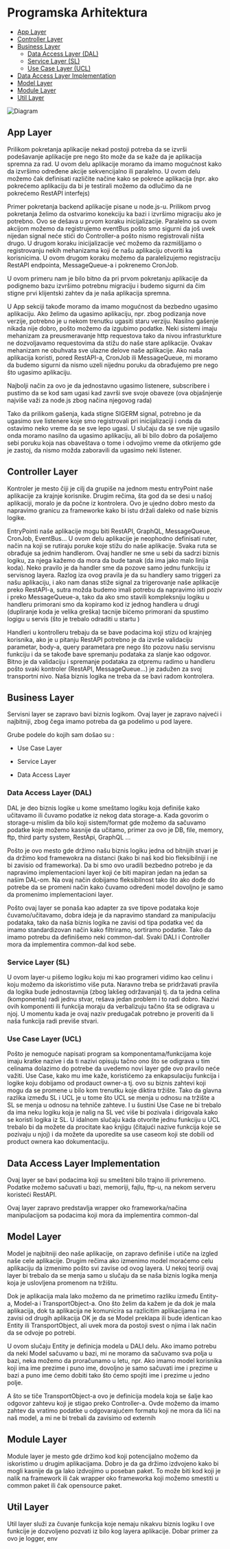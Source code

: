 # Programska Arhitektura

<!-- toc -->

- [App Layer](#app-layer)
- [Controller Layer](#controller-layer)
- [Business Layer](#business-layer)
  * [Data Access Layer (DAL)](#data-access-layer-dal)
  * [Service Layer (SL)](#service-layer-sl)
  * [Use Case Layer (UCL)](#use-case-layer-ucl)
- [Data Access Layer Implementation](#data-access-layer-implementation)
- [Model Layer](#model-layer)
- [Module Layer](#module-layer)
- [Util Layer](#util-layer)

<!-- tocstop -->

![Diagram](architecture-overview-dark.drawio.png)

## App Layer

[//]: # (> Summary : App layer je deo aplikacije koji se prvi izvršava i koristi se za inicijali setup. Može se koristiti za registrovanje rest endpointa i za otvaranje konekcija ka bazi ili drugim servisima kao i orkestraciji init procesa i redosleda izvršavanja. Isto se koristi i za bezbedno gašenje aplikacije.)

Prilikom pokretanja aplikacije nekad postoji potreba da se izvrši podešavanje aplikacije pre nego što može da se kaže da je aplikacija spremna za rad. U ovom delu aplikacije moramo da imamo mogućnost kako da izvršimo određene akcije sekvencijalno ili paralelno. U ovom delu možemo čak definisati različite načine kako se pokreće aplikacija (npr. ako pokrećemo aplikaciju da bi je testirali možemo da odlučimo da ne pokrećemo RestAPI interfejs) 

Primer pokretanja backend aplikacije pisane u node.js-u. Prilikom prvog pokretanja želimo da ostvarimo konekciju ka bazi i izvršimo migraciju ako je potrebno. Ovo se dešava u prvom koraku inicijalizacije. Paralelno sa ovom akcijom možemo da registrujemo eventBus pošto smo sigurni da još uvek nijedan signal neće stići do Controller-a pošto nismo registrovali ništa drugo. U drugom koraku inicijalizacije već možemo da razmišljamo o registrovanju nekih mehanizama koji će našu aplikaciju otvoriti ka korisnicima. U ovom drugom koraku možemo da paralelizujemo registraciju RestAPI endpointa, MessageQueue-a i pokrenemo CronJob. 

U ovom primeru nam je bilo bitno da pri prvom pokretanju aplikacije da podignemo bazu izvršimo potrebnu migraciju i budemo sigurni da čim stigne prvi klijentski zahtev da je naša aplikacija spremna. 

U App sekciji takođe moramo da imamo mogućnost da bezbedno ugasimo aplikaciju. Ako želimo da ugasimo aplikaciju, npr. zbog podizanja nove verzije, potrebno je u nekom trenutku ugasiti staru verziju. Nasilno gašenje nikada nije dobro, pošto možemo da izgubimo podatke. Neki sistemi imaju mehanizam za preusmeravanje http requestova tako da nivou infrasturkture ne dozvoljavamo requestovima da stižu do naše stare aplikacije. Ovakav mehanizam ne obuhvata sve ulazne delove naše aplikacije. Ako naša aplikacija koristi, pored RestAPI-a, CronJob ili MessageQueue, mi moramo da budemo sigurni da nismo uzeli nijednu poruku da obrađujemo pre nego što ugasimo aplikaciju. 

Najbolji način za ovo je da jednostavno ugasimo listenere, subscribere i pustimo da se kod sam ugasi kad završi sve svoje obaveze (ova objašnjenje najviše važi za node.js zbog načina njegovog rada) 

Tako da prilikom gašenja, kada stigne SIGERM signal, potrebno je da ugasimo sve listenere koje smo registrovali pri inicijalizaciji i onda da ostavimo neko vreme da se sve lepo ugasi. U slučaju da se sve nije ugasilo onda moramo nasilno da ugasimo aplikaciju, ali bi bilo dobro da pošaljemo sebi poruku koja nas obaveštava o tome i odvojimo vreme da otkrijemo gde je zastoj, da nismo možda zaboravili da ugasimo neki listener.

## Controller Layer

[//]: # (> Summary: Controller layer je mesto gde držimo kod koji može da započne neku akciju u našoj aplikaciji. Možemo da kažemo da je to entry point. Ovaj deo tretiramo kao obod koda &#40;krajnja granica&#41; i ovde je dobro mesto da držimo frameworke na distanci, daleko od naše biznis logike.)


Kontroler je mesto čiji je cilj da grupiše na jednom mestu entryPoint naše aplikacije za krajnje korisnike. Drugim rečima, šta god da se desi u našoj aplikaciji, moralo je da počne iz kontrolera. Ovo je ujedno dobro mesto da napravimo granicu za frameworke kako bi istu držali daleko od naše biznis logike. 

EntryPointi naše aplikacije mogu biti RestAPI, GraphQL, MessageQueue, CronJob, EventBus...  U ovom delu aplikacije je neophodno definisati ruter, način na koji se rutiraju poruke koje stižu do naše aplikacije. Svaka ruta se obrađuje sa jednim handlerom. Ovaj handler ne sme u sebi da sadrzi biznis logiku, za njega kažemo da mora da bude tanak (da ima jako malo linija koda). Neko pravilo je da handler sme da pozove samo jednu funkciju iz servisnog layera. Razlog iza ovog pravila je da su handlery samo triggeri za našu aplikaciju, i ako nam danas stiže signal za trigerovanje naše aplikacije preko RestAPI-a, sutra možda budemo imali potrebu da napravimo isti poziv i preko MessageQueue-a, tako da ako smo stavili kompleksniju logiku u handleru primorani smo da kopiramo kod iz jednog handlera u drugi (dupliranje koda je velika greška) tacnije bićemo primorani da spustimo logigu u servis (što je trebalo odraditi u startu ) 

Handleri u kontrolleru trebaju da se bave podacima koji stizu od krajnjeg korisnika, ako je u pitanju RestAPI potrebno je da izvrše validaciju parametar, body-a, query parametara pre nego što pozovu našu servisnu funkciju i da se takođe bave spremanju podataka za slanje kao odgovor.  Bitno je da validaciju i spremanje podataka za otpremu radimo u handleru pošto svaki kontroler (RestAPI, MessageQueue...) je zadužen za svoj transportni nivo. Naša biznis logika ne treba da se bavi radom kontrolera.

## Business Layer

Servisni layer se zapravo bavi biznis logikom. Ovaj layer je zapravo najveći i najbitniji, zbog čega imamo potreba da ga podelimo u pod layere.  

Grube podele do kojih sam došao su : 

- Use Case Layer 

- Service Layer 

- Data Access Layer 

### Data Access Layer (DAL)

DAL je deo biznis logike u kome smeštamo logiku koja definiše kako učitavamo ili čuvamo podatke iz nekog data storage-a. Kada govorim o storage-u mislim da bilo koji sistem/format gde možemo da sačuvamo podatke koje možemo kasnije da učitamo, primer za ovo je DB, file, memory, ftp, third party system, RestApi, GraphQL ...  

Pošto je ovo mesto gde držimo našu biznis logiku jedna od bitnijih stvari je da držimo kod framewokra na distanci (kako bi naš kod bio fleksibilniji i ne bi zavisio od frameworka). Da bi smo ovo uradili bezbedno potrebo je da napravimo implementacioni layer koji će biti mapiran jedan na jedan sa našim DAL-om. Na ovaj način dobijamo fleksibilnost tako što ako dođe do potrebe da se promeni način kako čuvamo određeni model dovoljno je samo da promenimo implementacioni layer. 

Pošto ovaj layer se ponaša kao adapter za sve tipove podataka koje čuvamo/učitavamo, dobra ideja je da napravimo standard za manipulaciju podataka, tako da naša biznis logika ne zavisi od tipa podatka već da imamo standardizovan način kako filtriramo, sortiramo podatke. Tako da imamo potrebu da definišemo neki common-dal. Svaki DALI i Controller mora da implementira common-dal kod sebe. 

### Service Layer (SL)

U ovom layer-u pišemo logiku koju mi kao programeri vidimo kao celinu i koju možemo da iskoristimo više puta. Naravno treba se pridržavati pravila da logika bude jednostavnija (zbog lakšeg održavanja) tj. da ta jedna celina (komponenta) radi jednu stvar, rešava jedan problem i to radi dobro. Nazivi ovih komponenti ili funkcija moraju da verbalizuju tačno šta se odigrava u njoj. U momentu kada je ovaj naziv predugačak potrebno je proveriti da li naša funkcija radi previše stvari. 

### Use Case Layer (UCL)

Pošto je nemoguće napisati program sa komponentama/funkcijama koje imaju kratke nazive i da ti nazivi opisuju tačno ono što se odigrava u tim celinama dolazimo do potrebe da uvedemo novi layer gde ovo pravilo neće važiti. Use Case, kako mu ime kaže, koristićemo za enkapsulaciju funkcija i logike koju dobijamo od prodauct owner-a tj. ovo su biznis zahtevi koji mogu da se promene u bilo kom trenutku koje diktira tržište. Tako da glavna razlika između SL i UCL je u tome što UCL se menja u odnosu na tržište a SL se menja u odnosu na tehniče zahteve. I u šustini Use Case ne bi trebalo da ima neku logiku koja je nalig na SL već više bi pozivala i dirigovala kako se koristi logika iz SL. U idalnom slučaju kada otvorite jednu funkciju u UCL trebalo bi da možete da procitate kao knjigu (čitajući nazive funkcija koje se pozivaju u njoj) i da možete da uporedite sa use caseom koji ste dobili od product ownera kao dokumentaciju.

## Data Access Layer Implementation

Ovaj layer se bavi podacima koji su smešteni bilo trajno ili privremeno. Podatke možemo sačuvati u bazi, memoriji, fajlu, ftp-u, na nekom serveru koristeći RestAPI. 

Ovaj layer zapravo predstavlja wrapper oko frameworka/načina manipulacijom sa podacima koji mora da implementira common-dal

## Model Layer

Model je najbitniji deo naše aplikacije, on zapravo definiše i utiče na izgled naše cele aplikacije. Drugim rečima ako izmenimo model moraćemo celu aplikaciju da izmenimo pošto svi zavise od ovog layera. U nekoj teoriji ovaj layer bi trebalo da se menja samo u slučaju da se naša biznis logika menja koja je uslovljena promenom na tržištu. 

Dok je aplikacija mala lako možemo da ne primetimo razliku između Entity-a, Model-a i TransportObject-a. Ono što želim da kažem je da dok je mala aplikacija, dok ta aplikacija ne komunicira sa razlicitim aplikacijama i ne zavisi od drugih aplikacija OK je da se Model preklapa ili bude identican kao Entity ili TransportObject, ali uvek mora da postoji svest o njima i lak način da se odvoje po potrebi. 

U ovom slučaju Entity je definicja modela u DALI delu. Ako imamo potrebu da neki Model sačuvamo u bazi, mi ne moramo da sačuvamo sva polja u bazi, neka možemo da proračunamo u letu, npr. Ako imamo model korisnika koji ima ime prezime i puno ime, dovoljno je samo sačuvati ime i prezime u bazi a puno ime ćemo dobiti tako što ćemo spojiti ime i prezime u jedno polje. 

A što se tiče TransportObject-a ovo je definicija modela koja se šalje kao odgovor zahtevu koji je stigao preko Controller-a. Ovde možemo da imamo zahtev da vratimo podatke u odgovarajućem formatu koji ne mora da liči na naš model, a mi ne bi trebali da zavisimo od externih

## Module Layer

Module layer je mesto gde držimo kod koji potencijalno možemo da iskoristimo u drugim aplikacijama. Dobro je da ga držimo izdvojeno kako bi mogli kasnije da ga lako izdvojimo u poseban paket. To može biti kod koji je nalik na framework ili čak wrapper oko frameworka koji možemo smestiti u common paket ili čak opensource paket.

## Util Layer

Util layer služi za čuvanje funkcija koje nemaju nikakvu biznis logiku I ove funkcije je dozvoljeno pozvati iz bilo kog layera aplikacije. Dobar primer za ovo je logger, env
